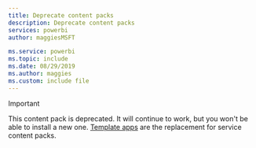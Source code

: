 ```yaml
---
title: Deprecate content packs
description: Deprecate content packs
services: powerbi
author: maggiesMSFT

ms.service: powerbi
ms.topic: include
ms.date: 08/29/2019
ms.author: maggies
ms.custom: include file
---
```

>[!IMPORTANT]
>This content pack is deprecated. It will continue to work, but you won't be able to install a new one. [Template apps](../connect-data/service-template-apps-overview.md) are the replacement for service content packs.